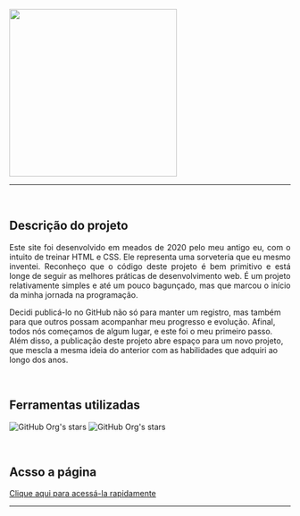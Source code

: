 <p>
  <img src="https://github.com/user-attachments/assets/bcd17164-0ac9-4c00-aacc-a7c78222d903" width="300px">
  <hr>
</p>

<br>

## Descrição do projeto 
<p align="justify">
Este site foi desenvolvido em meados de 2020 pelo meu antigo eu, com o intuito de treinar HTML e CSS. Ele representa uma sorveteria que eu mesmo inventei. Reconheço que o código deste projeto é bem primitivo e está longe de seguir as melhores práticas de desenvolvimento web. É um projeto relativamente simples e até um pouco bagunçado, mas que marcou o início da minha jornada na programação.

Decidi publicá-lo no GitHub não só para manter um registro, mas também para que outros possam acompanhar meu progresso e evolução. Afinal, todos nós começamos de algum lugar, e este foi o meu primeiro passo. Além disso, a publicação deste projeto abre espaço para um novo projeto, que mescla a mesma ideia do anterior com as habilidades que adquiri ao longo dos anos.
</p>

<br>

## Ferramentas utilizadas
![GitHub Org's stars](https://img.shields.io/badge/HTML-gray) ![GitHub Org's stars](https://img.shields.io/badge/CSS-blue)

<br>

## Acsso a página
<a href="https://israelbonicenha.github.io/Pandin-Gelatos/Index.html"> Clique aqui para acessá-la rapidamente </a>


<hr>
